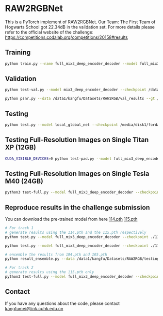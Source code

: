 # RAW2RGBNet
This is a PyTorch implement of RAW2RGBNet. Our Team: The First Team of Hogwarts School got 22.34dB in the validation set.
For more details please refer to the official website of the challenge: https://competitions.codalab.org/competitions/20158#results

## Training
```bash
python train.py --name full_mix3_deep_encoder_decoder --model full_mix3_deep_encoder_decoder --batchSize 16 --data_root /data1/kangfu/Datasets/RAW2RGB/ --checkpoint /data1/kangfu/Checkpoints/RAW2RGB/ --cuda --size 64
```

## Validation
```bash
python test-val.py --model mix3_deep_encoder_decoder --checkpoint /data1/kangfu/Checkpoints/RAW2RGB/mix3_deep_encoder_decoder_32_10_16_8_216_f_f_f/94.pth --output /data1/kangfu/Datasets/RAW2RGB/val_results --data /data1/kangfu/Datasets/RAW2RGB/RAW/

python psnr.py --data /data1/kangfu/Datasets/RAW2RGB/val_results --gt /data1/kangfu/Datasets/RAW2RGB/RGB/
```

## Testing
```bash
python test.py --model local_global_net --checkpoint /media/disk1/fordata/web_server/meikangfu/checkpoints_raw2rgb/17.pth --output /media/disk1/fordata/web_server/meikangfu/Datasets/RAW2RGB/submits --data /media/disk1/fordata/web_server/meikangfu/Datasets/RAW2RGB/Validation
```

## Testing Full-Resolution Images on Single Titan XP (12GB)
```bash
CUDA_VISIBLE_DEVICES=0 python test-pad.py --model full_mix3_deep_encoder_decoder --checkpoint ./112.pth --output /data1/kangfu/Datasets/RAW2RGB/testing_full_results_full_mix3_bacth_224_ep_112  --data /data1/kangfu/Datasets/RAW2RGB/FullResTestingPhoneRaw
```

## Testing Full-Resolution Images on Single Tesla M40 (24GB)
```bash
python3 test-full.py --model full_mix3_deep_encoder_decoder --checkpoint ./114.pth --output ../testing_full_results_full_mix3_bacth_224_ep_114  --data ../FullResTestingPhoneRaw/
```

## Reproduce results in the challenge submission
You can download the pre-trained model from here [114.pth](https://cuhko365-my.sharepoint.com/:u:/g/personal/219019003_link_cuhk_edu_cn/EZrS367uMMlPjVEQ41j1N30B-4d6fcfNESWNi0JPH2Pyfg?e=IlRYiU) [115.pth](https://cuhko365-my.sharepoint.com/:u:/g/personal/219019003_link_cuhk_edu_cn/Ea7hSVs-cXFHhKGxiTAt6BUBCh66brqiaeiqSNRfigoc2Q?e=wD8WwN)
```bash
# For track 1
# generate results using the 114.pth and the 115.pth respectively
python test.py --model full_mix3_deep_encoder_decoder --checkpoint ./114.pth --output /data1/kangfu/Datasets/RAW2RGB/validation_results_full_mix3_bacth_224_ep_114 --data /data1/kangfu/Datasets/RAW2RGB/Validation

python test.py --model full_mix3_deep_encoder_decoder --checkpoint ./115.pth --output /data1/kangfu/Datasets/RAW2RGB/validation_results_full_mix3_bacth_224_ep_115--data /data1/kangfu/Datasets/RAW2RGB/Validation

# ensemble the results from 104.pth and 105.pth
python result_ensemble.py --data /data1/kangfu/Datasets/RAW2RGB/testing_results_full_mix3_bacth_224_ep_114,/data1/kangfu/Datasets/RAW2RGB/testing_results_full_mix3_bacth_224_ep_115 --output /data1/kangfu/Datasets/RAW2RGB/testing_results_ensemble_114_115

# For track 2
# generate results using the 115.pth only
python3 test-full.py --model full_mix3_deep_encoder_decoder --checkpoint ./115.pth --output ../testing_full_results_full_mix3_bacth_224_ep_114  --data ../FullResTestingPhoneRaw/

```


## Contact
If you have any questions about the code, please contact kangfumei@link.cuhk.edu.cn
